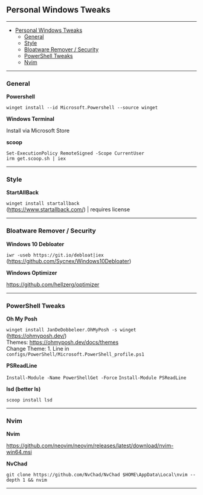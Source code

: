 ## Personal Windows Tweaks
---
- [Personal Windows Tweaks](#personal-windows-tweaks)
  - [General](#general)
  - [Style](#style)
  - [Bloatware Remover / Security](#bloatware-remover--security)
  - [PowerShell Tweaks](#powershell-tweaks)
  - [Nvim](#nvim)
---

### General

__Powershell__ 

```winget install --id Microsoft.Powershell --source winget```

__Windows Terminal__

Install via Microsoft Store

__scoop__

```Set-ExecutionPolicy RemoteSigned -Scope CurrentUser``` \
```irm get.scoop.sh | iex```

---

### Style

__StartAllBack__

```winget install startallback``` \
(https://www.startallback.com/) | requires license

---

### Bloatware Remover / Security

__Windows 10 Debloater__

```iwr -useb https://git.io/debloat|iex``` \
(https://github.com/Sycnex/Windows10Debloater)

__Windows Optimizer__

https://github.com/hellzerg/optimizer

---

### PowerShell Tweaks

__Oh My Posh__

```winget install JanDeDobbeleer.OhMyPosh -s winget``` \
(https://ohmyposh.dev/) \
Themes: https://ohmyposh.dev/docs/themes \
Change Theme: 1. Line in ```configs/PowerShell/Microsoft.PowerShell_profile.ps1``` 

__PSReadLine__

```Install-Module -Name PowerShellGet -Force```
```Install-Module PSReadLine```

__lsd (better ls)__

``scoop install lsd``

---

### Nvim

__Nvim__

https://github.com/neovim/neovim/releases/latest/download/nvim-win64.msi

__NvChad__

 ```git clone https://github.com/NvChad/NvChad $HOME\AppData\Local\nvim --depth 1 && nvim```

 ---
